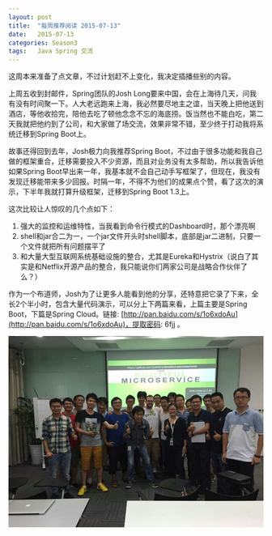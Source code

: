 ```yaml
---
layout: post
title:  "每周推荐阅读 2015-07-13"
date:   2015-07-13
categories: Season3
tags:   Java Spring 交流
---
```


这周本来准备了点文章，不过计划赶不上变化，我决定插播些别的内容。

上周五收到封邮件，Spring团队的Josh Long要来中国，会在上海待几天，问我有没有时间聚一下。人大老远跑来上海，我必然要尽地主之谊，当天晚上把他送到酒店，等他收拾完，陪他去吃了顿他念念不忘的海底捞。饭当然也不能白吃，第二天我就把他约到了公司，和大家做了场交流，效果非常不错，至少终于打动我将系统迁移到Spring Boot上。

故事还得回到去年，Josh极力向我推荐Spring Boot，不过由于很多功能和我自己做的框架重合，迁移需要投入不少资源，而且对业务没有太多帮助，所以我告诉他如果Spring Boot早出来一年，我基本就不会自己动手写框架了，但现在，我没有发现迁移能带来多少回报。时隔一年，不得不为他们的成果点个赞，看了这次的演示，下半年我就打算升级框架，迁移到Spring Boot 1.3上。

这次比较让人惊叹的几个点如下：

1. 强大的监控和运维特性，当我看到命令行模式的Dashboard时，那个漂亮啊
2. shell和jar合二为一，一个jar文件开头时shell脚本，底部是jar二进制，只要一个文件就把所有问题摆平了
3. 和大量大型互联网系统基础设施的整合，尤其是Eureka和Hystrix（说白了其实是和Netflix开源产品的整合，我只能说你们两家公司是战略合作伙伴了么？）

作为一个布道师，Josh为了让更多人能看到他的分享，还特意把它录了下来，全长2个半小时，包含大量代码演示，可以分上下两篇来看，上篇主要是Spring Boot，下篇是Spring Cloud。链接: [http://pan.baidu.com/s/1o6xdoAu](http://pan.baidu.com/s/1o6xdoAu)，提取密码: 6fjj 。

![Bootiful Microservices with Josh Long](https://raw.githubusercontent.com/digitalsonic/recommend-reading/gh-pages/images/Bootiful%20Microservice%20With%20Josh%20Long.jpg)
